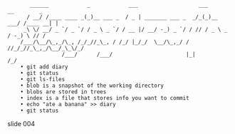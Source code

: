            ______            _            ___                   ___        __        _
          / __/ /____ ____ _(_)__ ___ _  / _ | _______ ___ _  _/_(_)__ ___/ /____ __| |
         _\ \/ __/ _ `/ _ `/ / _ \ _ `/ / __ |/ __/ -_) _ `/ / // / _ \ _  / -_) \ // /
        /___/\__/\_,_/\_, /_/_//_\_, / /_/ |_/_/  \__/\_,_/ / //_/_//_\_,_/\__/_\_\/_/
                     /___/      /___/                       |_|                  /_/
        • git add diary
        • git status
        • git ls-files
        • blob is a snapshot of the working directory
        • blobs are stored in trees
        • index is a file that stores info you want to commit
        • echo "ate a banana" >> diary
        • git status

















































































slide 004
